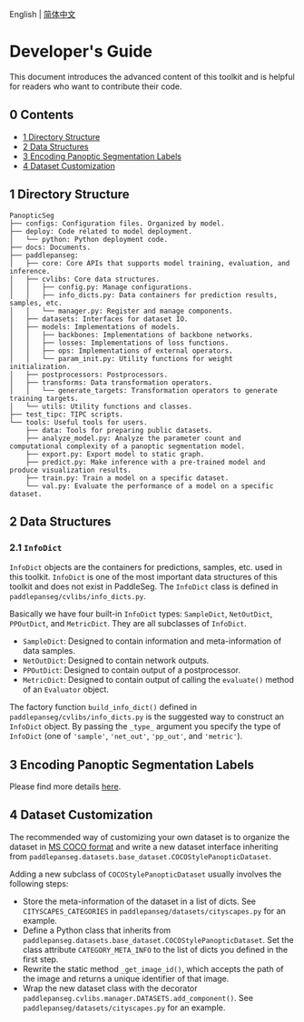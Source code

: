 English | [简体中文](dev_guide_cn.md)

# Developer's Guide

This document introduces the advanced content of this toolkit and is helpful for readers who want to contribute their code.

## 0 Contents

+ [1 Directory Structure](#1-directory-structure)
+ [2 Data Structures](#2-data-structures)
+ [3 Encoding Panoptic Segmentation Labels](#3-encoding-panoptic-segmentation-labels)
+ [4 Dataset Customization](#4-dataset-customization)

## 1 Directory Structure

```plain
PanopticSeg
├── configs: Configuration files. Organized by model.
├── deploy: Code related to model deployment.
│   └── python: Python deployment code.
├── docs: Documents.
├── paddlepanseg:
│   ├── core: Core APIs that supports model training, evaluation, and inference.
│   ├── cvlibs: Core data structures.
│   │   ├── config.py: Manage configurations.
│   │   ├── info_dicts.py: Data containers for prediction results, samples, etc.
│   │   └── manager.py: Register and manage components.
│   ├── datasets: Interfaces for dataset IO.
│   ├── models: Implementations of models.
│   │   ├── backbones: Implementations of backbone networks.
│   │   ├── losses: Implementations of loss functions.
│   │   ├── ops: Implementations of external operators.
│   │   └── param_init.py: Utility functions for weight initialization.
│   ├── postprocessors: Postprocessors.
│   ├── transforms: Data transformation operators.
│   │   └── generate_targets: Transformation operators to generate training targets.
│   └── utils: Utility functions and classes.
├── test_tipc: TIPC scripts.
└── tools: Useful tools for users.
    ├── data: Tools for preparing public datasets.
    ├── analyze_model.py: Analyze the parameter count and computational complexity of a panoptic segmentation model.
    ├── export.py: Export model to static graph.
    ├── predict.py: Make inference with a pre-trained model and produce visualization results.
    ├── train.py: Train a model on a specific dataset.
    └── val.py: Evaluate the performance of a model on a specific dataset.
```

## 2 Data Structures

### 2.1 `InfoDict`

`InfoDict` objects are the containers for predictions, samples, etc. used in this toolkit. `InfoDict` is one of the most important data structures of this toolkit and does not exist in PaddleSeg. The `InfoDict` class is defined in `paddlepanseg/cvlibs/info_dicts.py`.

Basically we have four built-in `InfoDict` types: `SampleDict`, `NetOutDict`, `PPOutDict`, and `MetricDict`. They are all subclasses of `InfoDict`.

+ `SampleDict`: Designed to contain information and meta-information of data samples.
+ `NetOutDict`: Designed to contain network outputs.
+ `PPOutDict`: Designed to contain output of a postprocessor.
+ `MetricDict`: Designed to contain output of calling the `evaluate()` method of an `Evaluator` object.

The factory function `build_info_dict()` defined in `paddlepanseg/cvlibs/info_dicts.py` is the suggested way to construct an `InfoDict` object. By passing the `_type_` argument you specify the type of `InfoDict` (one of `'sample'`, `'net_out'`, `'pp_out'`, and `'metric'`).

## 3 Encoding Panoptic Segmentation Labels

Please find more details [here](encoding_protocol_en.md).

## 4 Dataset Customization

The recommended way of customizing your own dataset is to organize the dataset in [MS COCO format](https://cocodataset.org/#home) and write a new dataset interface inheriting from `paddlepanseg.datasets.base_dataset.COCOStylePanopticDataset`.

Adding a new subclass of `COCOStylePanopticDataset` usually involves the following steps:

+ Store the meta-information of the dataset in a list of dicts. See `CITYSCAPES_CATEGORIES` in `paddlepanseg/datasets/cityscapes.py` for an example.
+ Define a Python class that inherits from `paddlepanseg.datasets.base_dataset.COCOStylePanopticDataset`. Set the class attribute `CATEGORY_META_INFO` to the list of dicts you defined in the first step.
+ Rewrite the static method `_get_image_id()`, which accepts the path of the image and returns a unique identifier of that image.
+ Wrap the new dataset class with the decorator `paddlepanseg.cvlibs.manager.DATASETS.add_component()`. See `paddlepanseg/datasets/cityscapes.py` for an example.